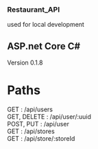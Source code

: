 ### Restaurant_API  
used for local development

## ASP.net Core C#  
Version 0.1.8

# Paths  
GET			: /api/users  
GET, DELETE : /api/user/:uuid  
POST, PUT	: /api/user  
GET			: /api/stores  
GET			: /api/store/:storeId  